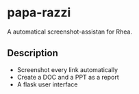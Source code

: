 # papa-razzi
A automatical screenshot-assistan for Rhea.

## Description

- Screenshot every link automatically
- Create a DOC and a PPT as a report
- A flask user interface
